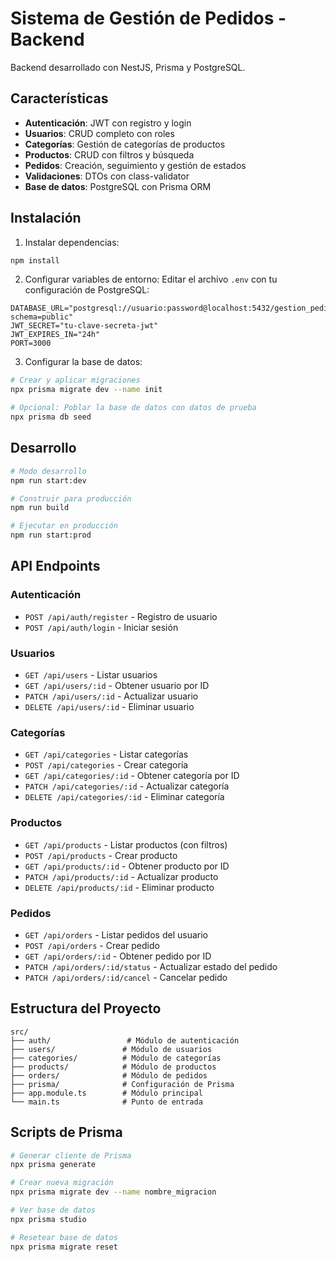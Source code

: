 # Sistema de Gestión de Pedidos - Backend

Backend desarrollado con NestJS, Prisma y PostgreSQL.

## Características

- **Autenticación**: JWT con registro y login
- **Usuarios**: CRUD completo con roles
- **Categorías**: Gestión de categorías de productos
- **Productos**: CRUD con filtros y búsqueda
- **Pedidos**: Creación, seguimiento y gestión de estados
- **Validaciones**: DTOs con class-validator
- **Base de datos**: PostgreSQL con Prisma ORM

## Instalación

1. Instalar dependencias:
```bash
npm install
```

2. Configurar variables de entorno:
Editar el archivo `.env` con tu configuración de PostgreSQL:
```env
DATABASE_URL="postgresql://usuario:password@localhost:5432/gestion_pedidos?schema=public"
JWT_SECRET="tu-clave-secreta-jwt"
JWT_EXPIRES_IN="24h"
PORT=3000
```

3. Configurar la base de datos:
```bash
# Crear y aplicar migraciones
npx prisma migrate dev --name init

# Opcional: Poblar la base de datos con datos de prueba
npx prisma db seed
```

## Desarrollo

```bash
# Modo desarrollo
npm run start:dev

# Construir para producción
npm run build

# Ejecutar en producción
npm run start:prod
```

## API Endpoints

### Autenticación
- `POST /api/auth/register` - Registro de usuario
- `POST /api/auth/login` - Iniciar sesión

### Usuarios
- `GET /api/users` - Listar usuarios
- `GET /api/users/:id` - Obtener usuario por ID
- `PATCH /api/users/:id` - Actualizar usuario
- `DELETE /api/users/:id` - Eliminar usuario

### Categorías
- `GET /api/categories` - Listar categorías
- `POST /api/categories` - Crear categoría
- `GET /api/categories/:id` - Obtener categoría por ID
- `PATCH /api/categories/:id` - Actualizar categoría
- `DELETE /api/categories/:id` - Eliminar categoría

### Productos
- `GET /api/products` - Listar productos (con filtros)
- `POST /api/products` - Crear producto
- `GET /api/products/:id` - Obtener producto por ID
- `PATCH /api/products/:id` - Actualizar producto
- `DELETE /api/products/:id` - Eliminar producto

### Pedidos
- `GET /api/orders` - Listar pedidos del usuario
- `POST /api/orders` - Crear pedido
- `GET /api/orders/:id` - Obtener pedido por ID
- `PATCH /api/orders/:id/status` - Actualizar estado del pedido
- `PATCH /api/orders/:id/cancel` - Cancelar pedido

## Estructura del Proyecto

```
src/
├── auth/                 # Módulo de autenticación
├── users/               # Módulo de usuarios
├── categories/          # Módulo de categorías
├── products/            # Módulo de productos
├── orders/              # Módulo de pedidos
├── prisma/              # Configuración de Prisma
├── app.module.ts        # Módulo principal
└── main.ts              # Punto de entrada
```

## Scripts de Prisma

```bash
# Generar cliente de Prisma
npx prisma generate

# Crear nueva migración
npx prisma migrate dev --name nombre_migracion

# Ver base de datos
npx prisma studio

# Resetear base de datos
npx prisma migrate reset
```
